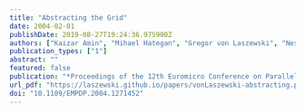```yaml
---
title: "Abstracting the Grid"
date: 2004-02-01
publishDate: 2019-08-27T19:24:36.975900Z
authors: ["Kaizar Amin", "Mihael Hategan", "Gregor von Laszewski", "Nestor J. Zaluzec"]
publication_types: ["1"]
abstract: ""
featured: false
publication: "*Proceedings of the 12th Euromicro Conference on Parallel, Distributed and Network-Based Processing (PDP 2004)*"
url_pdf: "https://laszewski.github.io/papers/vonLaszewski-abstracting.pdf"
doi: "10.1109/EMPDP.2004.1271452"
---
```


